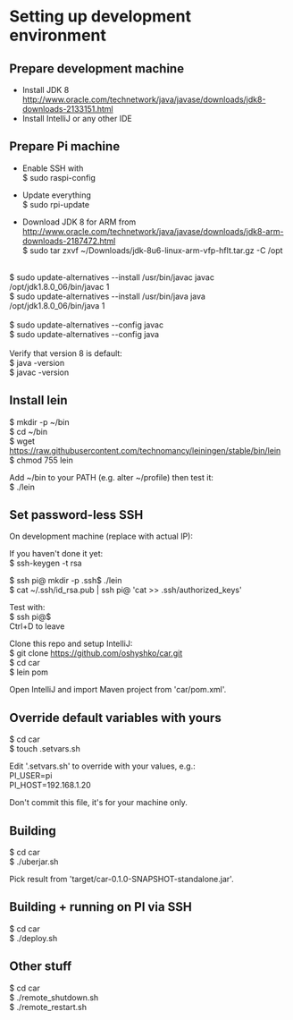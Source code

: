 Setting up development environment
==================================


Prepare development machine
---------------------------
- Install JDK 8 http://www.oracle.com/technetwork/java/javase/downloads/jdk8-downloads-2133151.html
- Install IntelliJ or any other IDE


Prepare Pi machine
------------------

- Enable SSH with<br>
$ sudo raspi-config

- Update everything<br>
$ sudo rpi-update

- Download JDK 8 for ARM from http://www.oracle.com/technetwork/java/javase/downloads/jdk8-arm-downloads-2187472.html<br>
$ sudo tar zxvf ~/Downloads/jdk-8u6-linux-arm-vfp-hflt.tar.gz -C /opt<br>
<br>
$ sudo update-alternatives --install /usr/bin/javac javac /opt/jdk1.8.0_06/bin/javac 1<br>
$ sudo update-alternatives --install /usr/bin/java java /opt/jdk1.8.0_06/bin/java 1<br>
<br>
$ sudo update-alternatives --config javac<br>
$ sudo update-alternatives --config java<br>
<br>
Verify that version 8 is default:<br>
$ java -version<br>
$ javac -version


Install lein
------------
$ mkdir -p ~/bin<br>
$ cd ~/bin<br>
$ wget https://raw.githubusercontent.com/technomancy/leiningen/stable/bin/lein<br>
$ chmod 755 lein<br>

Add ~/bin to your PATH (e.g. alter ~/profile) then test it:<br>
$ ./lein<br>



Set password-less SSH
---------------------
On development machine (replace <PI-HOST> with actual IP):

If you haven't done it yet:<br>
$ ssh-keygen -t rsa

$ ssh pi@<PI-HOST> mkdir -p .ssh$ ./lein<br>
$ cat ~/.ssh/id_rsa.pub | ssh pi@<PI-HOST> 'cat >> .ssh/authorized_keys'<br>

Test with:<br>
$ ssh pi@$<PI-HOST><br>
Ctrl+D to leave

Clone this repo and setup IntelliJ:<br>
$ git clone https://github.com/oshyshko/car.git<br>
$ cd car<br>
$ lein pom

Open IntelliJ and import Maven project from 'car/pom.xml'.


Override default variables with yours
-------------------------------------
$ cd car<br>
$ touch .setvars.sh

Edit '.setvars.sh' to override with your values, e.g.:<br>
PI_USER=pi<br>
PI_HOST=192.168.1.20

Don't commit this file, it's for your machine only.


Building
--------
$ cd car<br>
$ ./uberjar.sh

Pick result from 'target/car-0.1.0-SNAPSHOT-standalone.jar'.


Building + running on PI via SSH
----------------------------------
$ cd car<br>
$ ./deploy.sh


Other stuff
-----------
$ cd car<br>
$ ./remote_shutdown.sh<br>
$ ./remote_restart.sh
